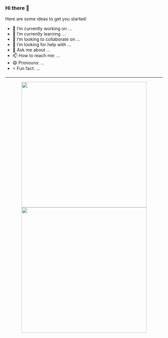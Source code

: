 ### Hi there 👋

Here are some ideas to get you started:

- 🔭 I’m currently working on ...
- 🌱 I’m currently learning ...
- 👯 I’m looking to collaborate on ...
- 🤔 I’m looking for help with ...
- 💬 Ask me about ...
- 📫 How to reach me: ...
- 😄 Pronouns: ...
- ⚡ Fun fact: ...

---
<p align = "center">
  <img src = "https://github-readme-stats.vercel.app/api?username=mabdulker&show_icons=true&theme=bear" width = 400>
  <img src = "https://github-readme-streak-stats.herokuapp.com?user=mabdulker&theme=dark&hide_border=true" width = 400>
</p>
